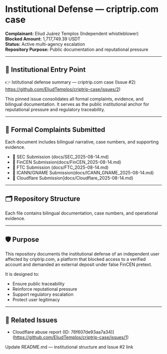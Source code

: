 # Institutional Defense — criptrip.com case

**Complainant:** Eliud Juárez Templos (Independent whistleblower)  
**Blocked Amount:** 1,717,749.39 USDT  
**Status:** Active multi-agency escalation  
**Repository Purpose:** Public documentation and reputational pressure

---

## 📌 Institutional Entry Point

👉 Istitutional defense summary — criptrip.com case (Issue #2) https://github.com/EliudTemplos/criptrip-case/issues/2)

This pinned issue consolidates all formal complaints, evidence, and bilingual documentation. It serves as the public institutional anchor for reputational pressure and regulatory traceability.

---

## 🧾 Formal Complaints Submitted

Each document includes bilingual narrative, case numbers, and supporting evidence.

- 📄 SEC Submission (docs/SEC_2025-08-14.md)  
- 📄 FinCEN Submission(docs/FinCEN_2025-08-14.md)  
- 📄 FTC Submission (docs/FTC_2025-08-14.md)  
- 📄 ICANN/GNAME Submission(docs/ICANN_GNAME_2025-08-14.md)  
- 📄 Cloudflare Submission]docs/Cloudflare_2025-08-14.md)

---

## 🗂️ Repository Structure


Each file contains bilingual documentation, case numbers, and operational evidence.

---

## 🛡️ Purpose

This repository documents the institutional defense of an independent user affected by criptrip.com, a platform that blocked access to a verified account and demanded an external deposit under false FinCEN pretext.

It is designed to:

- Ensure public traceability  
- Reinforce reputational pressure  
- Support regulatory escalation  
- Protect user legitimacy

---

## 📎 Related Issues

- Cloudflare abuse report (ID: 76f607de93aa7a34)](https://github.com/EliudTemplos/criptrip-case/issues/1)

Update README.md — institutional structure and Issue #2 link

